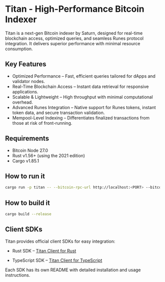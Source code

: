 # Titan - High-Performance Bitcoin Indexer

Titan is a next-gen Bitcoin indexer by Saturn, designed for real-time blockchain access, optimized queries, and seamless Runes protocol integration. It delivers superior performance with minimal resource consumption.

## Key Features

- Optimized Performance – Fast, efficient queries tailored for dApps and validator nodes.
- Real-Time Blockchain Access – Instant data retrieval for responsive applications.
- Scalable & Lightweight – High throughput with minimal computational overhead.
- Advanced Runes Integration – Native support for Runes tokens, instant token data, and secure transaction validation.
- Mempool-Level Indexing – Differentiates finalized transactions from those at risk of front-running.

## Requirements

- Bitcoin Node 27.0
- Rust v1.56+ (using the 2021 edition)
- Cargo v1.85.1

## How to run it
```bash
cargo run -p titan -- --bitcoin-rpc-url http://localhost:<PORT> --bitcoin-rpc-username <USERNAME> --bitcoin-rpc-password <PASSWORD> --chain regtest --index-addresses --index-bitcoin-transactions --enable-tcp-subscriptions --data-dir ~/titan-indexer
```

## How to build it
```bash
cargo build --release
```

## Client SDKs

Titan provides official client SDKs for easy integration:

- Rust SDK – [Titan Client for Rust](./client/README.md)

- TypeScript SDK –  [Titan Client for TypeScript](./ts-sdk/README.md)

Each SDK has its own README with detailed installation and usage instructions.